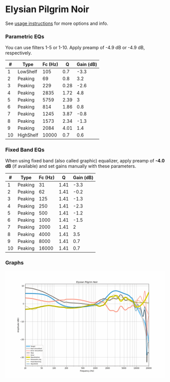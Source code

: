 # Elysian Pilgrim Noir
See [usage instructions](https://github.com/jaakkopasanen/AutoEq#usage) for more options and info.

### Parametric EQs
You can use filters 1-5 or 1-10. Apply preamp of -4.9 dB or -4.9 dB, respectively.

|   # | Type      |   Fc (Hz) |    Q |   Gain (dB) |
|-----|-----------|-----------|------|-------------|
|   1 | LowShelf  |       105 | 0.7  |        -3.3 |
|   2 | Peaking   |        69 | 0.8  |         3.2 |
|   3 | Peaking   |       229 | 0.28 |        -2.6 |
|   4 | Peaking   |      2835 | 1.72 |         4.8 |
|   5 | Peaking   |      5759 | 2.39 |         3   |
|   6 | Peaking   |       814 | 1.86 |         0.8 |
|   7 | Peaking   |      1245 | 3.87 |        -0.8 |
|   8 | Peaking   |      1573 | 2.34 |        -1.3 |
|   9 | Peaking   |      2084 | 4.01 |         1.4 |
|  10 | HighShelf |     10000 | 0.7  |         0.6 |

### Fixed Band EQs
When using fixed band (also called graphic) equalizer, apply preamp of **-4.0 dB** (if available) and set gains manually with these parameters.

|   # | Type    |   Fc (Hz) |    Q |   Gain (dB) |
|-----|---------|-----------|------|-------------|
|   1 | Peaking |        31 | 1.41 |        -3.3 |
|   2 | Peaking |        62 | 1.41 |        -0.2 |
|   3 | Peaking |       125 | 1.41 |        -1.3 |
|   4 | Peaking |       250 | 1.41 |        -2.3 |
|   5 | Peaking |       500 | 1.41 |        -1.2 |
|   6 | Peaking |      1000 | 1.41 |        -1.5 |
|   7 | Peaking |      2000 | 1.41 |         2   |
|   8 | Peaking |      4000 | 1.41 |         3.5 |
|   9 | Peaking |      8000 | 1.41 |         0.7 |
|  10 | Peaking |     16000 | 1.41 |         0.7 |

### Graphs
![](./Elysian%20Pilgrim%20Noir.png)
